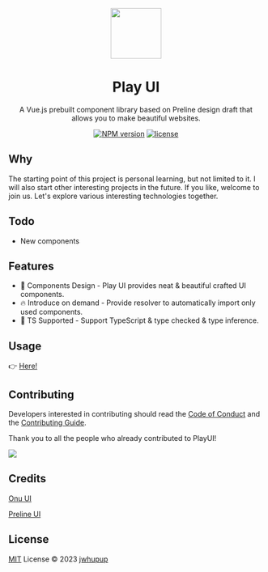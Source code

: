 <p align="center">
<img src="https://playui.netlify.app/logo.png" style="width:100px;" />
<h1 align="center">Play UI</h1>
<p align="center">A Vue.js prebuilt component library based on <a herf="https://github.com/htmlstreamofficial/preline">Preline</a> design draft that allows you to make beautiful websites.</p>
</p>
<p align="center">
  <a href="https://www.npmjs.com/package/play-ui"><img src="https://img.shields.io/npm/v/play-ui" alt="NPM version"></a>
  <a href="./LICENSE"><img src="https://img.shields.io/github/license/jwhupup/play-ui" alt="license"></a>
  <p align="center">
</p>

## Why

The starting point of this project is personal learning, but not limited to it. I will also start other interesting projects in the future. If you like, welcome to join us. Let's explore various interesting technologies together.

## Todo

- New components

## Features

- 🌈 Components Design - Play UI provides neat & beautiful crafted UI components.
- 🔥 Introduce on demand - Provide resolver to automatically import only used components.
- 🎉 TS Supported - Support TypeScript & type checked & type inference.

## Usage

👉 [Here!](https://playui.netlify.app/guide/install.html)

## Contributing

Developers interested in contributing should read the [Code of Conduct](./CODE_OF_CONDUCT.md) and the [Contributing Guide](./CONTRIBUTING.md).

Thank you to all the people who already contributed to PlayUI!

<a href="https://github.com/jwhupup/play-ui/graphs/contributors">
  <img src="https://contrib.rocks/image?repo=jwhupup/play-ui" />
</a>

## Credits

[Onu UI](https://github.com/onu-ui/onu-ui)

[Preline UI](https://github.com/htmlstreamofficial/preline)

## License

[MIT](./LICENSE) License © 2023 [jwhupup](https://github.com/jwhupup)
